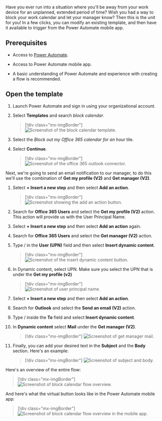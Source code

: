 Have you ever run into a situation where you'll be away from your work device for an unplanned, extended period of time? Wish you had a way to block your work calendar and let your manager know? Then this is the unit for you! In a few clicks, you can modify an existing template, and then have it available to trigger from the Power Automate mobile app.

## Prerequisites

- Access to [Power Automate](https://flow.microsoft.com/?azure-portal=true).

- Access to Power Automate mobile app.

- A basic understanding of Power Automate and experience with creating a flow is recommended.

## Open the template

1. Launch Power Automate and sign in using your organizational account.

1. Select **Templates** and search *block calendar*.

    > [!div class="mx-imgBorder"]
    > ![Screenshot of the block calendar template.](../media/block-calendar-template.svg)

1. Select the *Block out my Office 365 calendar for an hour* tile.

1. Select **Continue**.

    > [!div class="mx-imgBorder"]
    > ![Screenshot of the office 365 outlook connector.](../media/office-365-outlook-connector.svg)

Next, we're going to send an email notification to our manager, to do this we'll use the combination of **Get my profile (V2)** and **Get manager (V2)**.

1. Select **+ Insert a new step** and then select **Add an action**.

    > [!div class="mx-imgBorder"]
    > ![Screenshot showing the add an action button.](../media/add-action-button.svg)

1. Search for **Office 365 Users** and select the **Get my profile (V2)** action. This action will provide us with the User Principal Name.

1. Select **+ Insert a new step** and then select **Add an action** again.

1. Search for **Office 365 Users** and select the **Get manager (V2)** action.

1. Type / in the **User (UPN)** field and then select **Insert dynamic content**. 

    > [!div class="mx-imgBorder"]
    > ![Screenshot of the insert dynamic content button.](../media/insert-dynamic-content-button.svg)

1. In Dynamic content, select UPN. Make sure you select the UPN that is under the **Get my profile (v2)**

    > [!div class="mx-imgBorder"]
    > ![Screenshot of user principal name.](../media/user-principal-name.svg)

1. Select **+ Insert a new step** and then select **Add an action**.

1. Search for **Outlook** and select the **Send an email (V2)** action.

1. Type / inside the **To** field and select **Insert dynamic content**.

1. In **Dynamic content** select **Mail** under the **Get manager (V2)**.

    > [!div class="mx-imgBorder"]
    > ![Screenshot of get manager mail.](../media/get-manager-mail.svg)

1. Finally, you can add your desired text in the **Subject** and the **Body** section. Here's an example:

    > [!div class="mx-imgBorder"]
    > ![Screenshot of subject and body.](../media/email-subject-body.svg)

Here's an overview of the entire flow:

> [!div class="mx-imgBorder"]
> ![Screenshot of block calendar flow overview.](../media/block-calendar-flow-overview.svg)

And here's what the virtual button looks like in the Power Automate mobile app:

> [!div class="mx-imgBorder"]
> ![Screenshot of block calendar flow overview in the mobile app.](../media/button-mobile-device.png)
